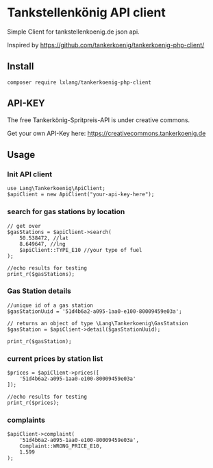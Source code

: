 # Tankstellenkönig API client

Simple Client for tankstellenkoenig.de json api. 

Inspired by https://github.com/tankerkoenig/tankerkoenig-php-client/


## Install

```
composer require lxlang/tankerkoenig-php-client
```
## API-KEY
The free Tankerkönig-Spritpreis-API is under creative commons.

Get your own API-Key here: 
https://creativecommons.tankerkoenig.de

## Usage
### Init API client
```
use Lang\Tankerkoenig\ApiClient;
$apiClient = new ApiClient("your-api-key-here");
```

### search for gas stations by location
``` 
// get over
$gasStations = $apiClient->search(
	50.538472, //lat
	8.649647, //lng
	$apiClient::TYPE_E10 //your type of fuel
);

//echo results for testing
print_r($gasStations);
```

### Gas Station details
```  
//unique id of a gas station
$gasStationUuid = '51d4b6a2-a095-1aa0-e100-80009459e03a';

// returns an object of type \Lang\Tankerkoenig\GasStatsion
$gasStation = $apiClient->detail($gasStationUuid);
 
print_r($gasStation);
```

### current prices by station list
```
$prices = $apiClient->prices([
	'51d4b6a2-a095-1aa0-e100-80009459e03a'
]);

//echo results for testing
print_r($prices);
```

### complaints
```
$apiClient->complaint(
	'51d4b6a2-a095-1aa0-e100-80009459e03a',
	Complaint::WRONG_PRICE_E10,
	1.599
);
```
